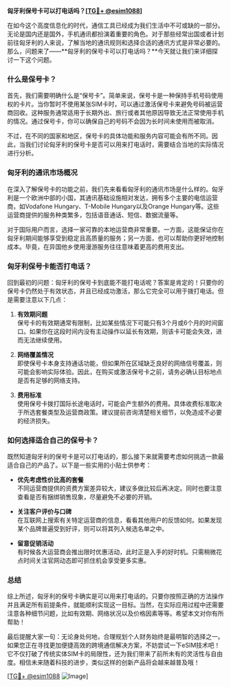 **匈牙利保号卡可以打电话吗？[[TG💪+ @esim1088](https://t.me/s/esim1088)]**

在如今这个高度信息化的时代，通信工具已经成为我们生活中不可或缺的一部分。无论是国内还是国外，手机通讯都扮演着重要的角色。对于那些经常出国或者计划前往匈牙利的人来说，了解当地的通讯规则和选择合适的通讯方式是非常必要的。那么，问题来了——**匈牙利的保号卡可以打电话吗？**今天就让我们来详细探讨一下这个问题。

### 什么是保号卡？

首先，我们需要明确什么是“保号卡”。简单来说，保号卡是一种保持手机号码使用权的卡片。当你暂时不使用某张SIM卡时，可以通过激活保号卡来避免号码被运营商回收。这种服务通常适用于长期外出、旅行或者其他原因导致无法正常使用手机的情况。通过保号卡，你可以确保自己的号码不会因为长时间未使用而被取消。

不过，在不同的国家和地区，保号卡的具体功能和服务内容可能会有所不同。因此，当我们讨论匈牙利的保号卡是否可以用来打电话时，需要结合当地的实际情况进行分析。

### 匈牙利的通讯市场概况

在深入了解保号卡的功能之前，我们先来看看匈牙利的通讯市场是什么样的。匈牙利是一个欧洲中部的小国，其通讯基础设施相对发达，拥有多个主要的电信运营商，如Vodafone Hungary、T-Mobile Hungary以及Orange Hungary等。这些运营商提供的服务种类繁多，包括语音通话、短信、数据流量等。

对于国际用户而言，选择一家可靠的本地运营商非常重要。一方面，这能保证你在匈牙利期间能够享受到稳定且高质量的服务；另一方面，也可以帮助你更好地控制成本。毕竟，在异国他乡使用漫游服务往往意味着更高的费用支出。

### 匈牙利保号卡能否打电话？

回到最初的问题：匈牙利的保号卡到底能不能打电话呢？答案是肯定的！只要你的保号卡仍然处于有效状态，并且已经成功激活，那么它完全可以用于拨打电话。但是需要注意以下几点：

1. **有效期问题**  
   保号卡的有效期通常有限制，比如某些情况下可能只有3个月或6个月的时间窗口。如果你在这段时间内没有主动操作以延长有效期，则该卡可能会失效，进而无法继续使用。

2. **网络覆盖情况**  
   即使保号卡本身支持通话功能，但如果所在区域缺乏良好的网络信号覆盖，则可能会影响实际体验。因此，在购买或激活保号卡之前，请务必确认目标地点是否有足够的网络支持。

3. **费用标准**  
   使用保号卡拨打国际长途电话时，可能会产生额外的费用。具体收费标准取决于所选套餐类型及运营商政策。建议提前咨询清楚相关细节，以免造成不必要的经济损失。

### 如何选择适合自己的保号卡？

既然知道匈牙利的保号卡是可以打电话的，那么接下来就需要考虑如何挑选一款最适合自己的产品了。以下是一些实用的小贴士供参考：

- **优先考虑性价比高的套餐**  
  不同运营商提供的资费方案差异较大，建议多做比较后再决定。同时也要注意查看是否有捆绑销售现象，尽量避免不必要的开销。

- **关注客户评价与口碑**  
  在互联网上搜索有关特定运营商的信息，看看其他用户的反馈如何。如果发现某个品牌普遍受到好评，则可以将其列入候选名单之中。

- **留意促销活动**  
  有时候各大运营商会推出限时优惠活动，此时正是入手的好时机。只需稍微花点时间关注官网动态即可抓住机会享受更多实惠。

### 总结

综上所述，匈牙利的保号卡确实是可以用来打电话的。只要你按照正确的方法操作并且满足所有前提条件，就能顺利实现这一目标。当然，在实际应用过程中还需要注意各种细节问题，比如有效期、网络状况以及价格因素等等。希望本文对你有所帮助！

最后提醒大家一句：无论身处何地，合理规划个人财务始终是最明智的选择之一。如果您正在寻找更加便捷高效的跨境通信解决方案，不妨尝试一下eSIM技术吧！它不仅打破了传统实体SIM卡的局限性，还为我们带来了前所未有的灵活性与自由度。相信未来随着科技的进步，类似这样的创新产品将会越来越普及哦！

[[TG💪+ @esim1088](https://t.me/s/esim1088) ![Image](https://i.postimg.cc/4NQfJmqS/Snipaste-2025-05-13-00-14-12.png)]